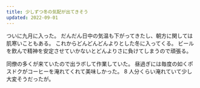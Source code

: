 ```yaml
---
title: 少しずつ冬の気配が出てきそう
updated: 2022-09-01
---
```


ついに九月に入った。
だんだん日中の気温も下がってきたし、朝方に関しては肌寒いこともある。
これからどんどんどんよりとした冬に入ってくる。
ビールを飲んで精神を安定させていかないとどんよりさに負けてしまうので頑張る。

同僚の多くが来ていたので出ラボして作業していた。
昼過ぎには毎度の如くポスドクがコーヒーを淹れてくれて美味しかった。
8 人分くらい淹れていて少し大変そうだったが。
